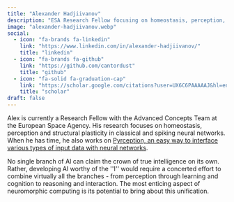 ```yaml
---
title: "Alexander Hadjiivanov"
description: "ESA Research Fellow focusing on homeostasis, perception, and structural plasticity in neural networks. Developer of Pyrception for interfacing input data with NNs."
image: "alexander-hadjiivanov.webp"
social:
  - icon: "fa-brands fa-linkedin"
    link: "https://www.linkedin.com/in/alexander-hadjiivanov/"
    title: "linkedin"
  - icon: "fa-brands fa-github"
    link: "https://github.com/cantordust"
    title: "github"
  - icon: "fa-solid fa-graduation-cap"
    link: "https://scholar.google.com/citations?user=UX6C6PAAAAAJ&hl=en"
    title: "scholar"
draft: false
---
```

Alex is currently a Research Fellow with the Advanced Concepts Team at the European Space Agency. His research focuses on homeostasis, perception and structural plasticity in classical and spiking neural networks. When he has time, he also works on <a href="https://gitlab.com/EuropeanSpaceAgency/pyrception">Pyrception, an easy way to interface various types of input data with neural networks</a>.

No single branch of AI can claim the crown of true intelligence on its own. Rather, developing AI worthy of the ''I'' would require a concerted effort to combine virtually all the branches - from perception through learning and cognition to reasoning and interaction. The most enticing aspect of neuromorphic computing is its potential to bring about this unification.

